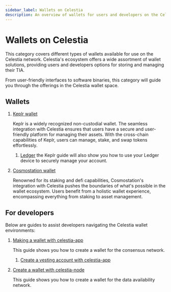 ```yaml
---
sidebar_label: Wallets on Celestia
description: An overview of wallets for users and developers on the Celestia network.
---
```


# Wallets on Celestia

This category covers different types of wallets available for use on the
Celestia network. Celestia's ecosystem offers a wide assortment of wallet solutions,
providing users and developers options for storing and managing their TIA.

From user-friendly interfaces to software binaries, this category will guide you
through the offerings in the Celestia wallet space.

## Wallets

1. [Keplr wallet](../keplr)

    Keplr is a widely recognized non-custodial wallet. The seamless integration with
    Celestia ensures that users have a secure and user-friendly platform for managing
    their assets. With the cross-chain capabilities of Keplr, users can manage, stake,
    and swap tokens effortlessly.

    1. [Ledger](../keplr) the Keplr guide will also show you how to use your Ledger
    device to securely manage your account.

2. [Cosmostation wallet](../cosmostation)

    Renowned for its staking and defi capabilities, Cosmostation's integration with
    Celestia pushes the boundaries of what's possible in the wallet ecosystem. Users
    benefit from a holistic wallet experience, encompassing everything from staking
    to asset management.

## For developers

Below are guides to assist developers navigating the Celestia wallet environments:

1. [Making a wallet with celestia-app](../celestia-app-wallet)

    This guide shows you how to create a wallet for the consensus network.

    1. [Create a vesting account with celestia-app](../celestia-app-vesting)
2. [Create a wallet with celestia-node](../celestia-node-key)

    This guide shows you how to create a wallet for the data availability network.
